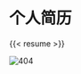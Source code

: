 
# 个人简历

{{< resume >}}

![404](https://cdn.jsdelivr.net/gh/mopig/oss@master/uPic/202005/404_0.png)
